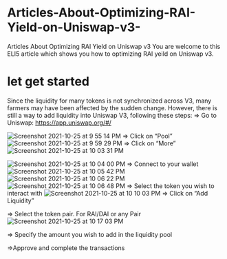 # Articles-About-Optimizing-RAI-Yield-on-Uniswap-v3-
Articles About Optimizing RAI Yield on Uniswap v3 
You are welcome to this ELI5 article which shows you how to optimizing RAI yeild on Uniswap v3.
# let get started 

Since the liquidity for many tokens is not synchronized across V3, many farmers may have been affected by the sudden change. However, there is still a way to add liquidity into Uniswap V3, following these steps:
=> Go to Uniswap: https://app.uniswap.org/#/

![Screenshot 2021-10-25 at 9 55 14 PM](https://user-images.githubusercontent.com/47521458/138769629-a7133806-24e5-4866-9cef-0bfe07120cc6.png)
=> Click on “Pool”
![Screenshot 2021-10-25 at 9 59 29 PM](https://user-images.githubusercontent.com/47521458/138770133-7b96e677-394c-4637-b096-da7cb09a860d.png)
=> Click on “More”
![Screenshot 2021-10-25 at 10 03 31 PM](https://user-images.githubusercontent.com/47521458/138770729-f3c80444-c146-4737-8358-6451e78f9af3.png)

![Screenshot 2021-10-25 at 10 04 00 PM](https://user-images.githubusercontent.com/47521458/138770778-016a7c59-98ef-42cb-b2a9-b0c830003c7c.png)
=> Connect to your wallet 
![Screenshot 2021-10-25 at 10 05 42 PM](https://user-images.githubusercontent.com/47521458/138771480-aec4b155-e76b-4e3b-a78e-3683e4c6a262.png)
![Screenshot 2021-10-25 at 10 06 22 PM](https://user-images.githubusercontent.com/47521458/138771495-4b0e0f96-2035-4618-a145-64fe20a9c543.png)
![Screenshot 2021-10-25 at 10 06 48 PM](https://user-images.githubusercontent.com/47521458/138771519-fd929d01-2933-41af-a541-4458267281db.png)
=> Select the token you wish to interact with
![Screenshot 2021-10-25 at 10 10 03 PM](https://user-images.githubusercontent.com/47521458/138771546-ff38ddd5-9395-4ef2-99ce-5219591f4221.png)
=> Click on “Add Liquidity”

=> Select the token pair. For RAI/DAI or any Pair
![Screenshot 2021-10-25 at 10 17 03 PM](https://user-images.githubusercontent.com/47521458/138772334-6a3dc66b-966a-4779-a1a2-869ffecc3dd5.png)

=> Specify the amount you wish to add in the liquidity pool

=>Approve and complete the transactions

